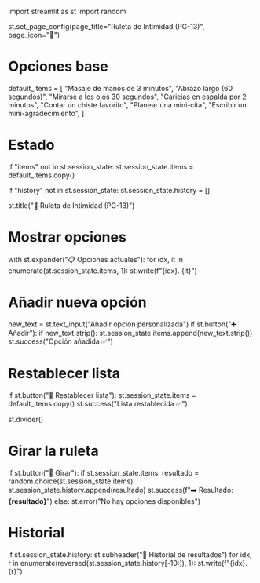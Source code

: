 import streamlit as st
import random

st.set_page_config(page_title="Ruleta de Intimidad (PG-13)", page_icon="🎡")

# Opciones base
default_items = [
    "Masaje de manos de 3 minutos",
    "Abrazo largo (60 segundos)",
    "Mirarse a los ojos 30 segundos",
    "Caricias en espalda por 2 minutos",
    "Contar un chiste favorito",
    "Planear una mini-cita",
    "Escribir un mini-agradecimiento",
]

# Estado
if "items" not in st.session_state:
    st.session_state.items = default_items.copy()

if "history" not in st.session_state:
    st.session_state.history = []

st.title("🎡 Ruleta de Intimidad (PG-13)")

# Mostrar opciones
with st.expander("📋 Opciones actuales"):
    for idx, it in enumerate(st.session_state.items, 1):
        st.write(f"{idx}. {it}")

# Añadir nueva opción
new_text = st.text_input("Añadir opción personalizada")
if st.button("➕ Añadir"):
    if new_text.strip():
        st.session_state.items.append(new_text.strip())
        st.success("Opción añadida ✅")

# Restablecer lista
if st.button("🔄 Restablecer lista"):
    st.session_state.items = default_items.copy()
    st.success("Lista restablecida ✅")

st.divider()

# Girar la ruleta
if st.button("🎲 Girar"):
    if st.session_state.items:
        resultado = random.choice(st.session_state.items)
        st.session_state.history.append(resultado)
        st.success(f"➡️ Resultado: **{resultado}**")
    else:
        st.error("No hay opciones disponibles")

# Historial
if st.session_state.history:
    st.subheader("📜 Historial de resultados")
    for idx, r in enumerate(reversed(st.session_state.history[-10:]), 1):
        st.write(f"{idx}. {r}")


